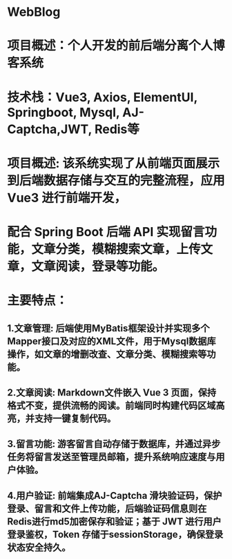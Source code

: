 # WebBlog
# 项目概述：个人开发的前后端分离个人博客系统
# 技术栈：Vue3, Axios, ElementUI, Springboot, Mysql, AJ-Captcha,JWT, Redis等
# 项目概述: 该系统实现了从前端页面展示到后端数据存储与交互的完整流程，应用 Vue3 进行前端开发，
# 配合 Spring Boot 后端 API 实现留言功能，文章分类，模糊搜索文章，上传文章，文章阅读，登录等功能。
# 主要特点：
## 1.文章管理: 后端使用MyBatis框架设计并实现多个Mapper接口及对应的XML文件，用于Mysql数据库操作，如文章的增删改查、文章分类、模糊搜索等功能。
## 2.文章阅读: Markdown文件嵌入 Vue 3 页面，保持格式不变，提供流畅的阅读。前端同时构建代码区域高亮，并支持一键复制代码。
## 3.留言功能: 游客留言自动存储于数据库，并通过异步任务将留言发送至管理员邮箱，提升系统响应速度与用户体验。
## 4.用户验证: 前端集成AJ-Captcha 滑块验证码，保护登录、留言和文件上传功能，后端验证码信息则在Redis进行md5加密保存和验证；基于 JWT 进行用户登录鉴权，Token 存储于sessionStorage，确保登录状态安全持久。
